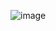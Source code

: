 ![image](https://github.com/kaizenics/medisina/assets/94561281/e9589c24-fc65-446e-93c8-9549a9eb94d9)

